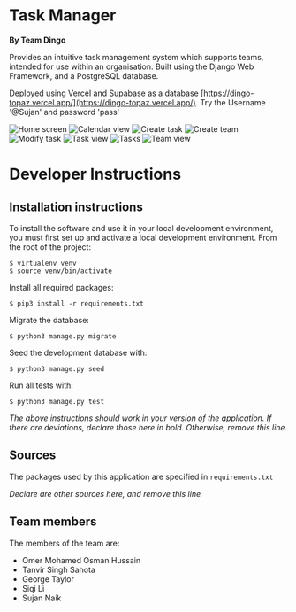 # Task Manager
**By Team Dingo**

Provides an intuitive task management system which supports teams, intended for use within an organisation.
Built using the Django Web Framework, and a PostgreSQL database.

Deployed using Vercel and Supabase as a database [https://dingo-topaz.vercel.app/](https://dingo-topaz.vercel.app/).
Try the Username '@Sujan' and password 'pass'

![Home screen](https://github.com/user-attachments/assets/63656ef1-9120-46bc-aafa-2f9d4c24d627)
![Calendar view](https://github.com/user-attachments/assets/6b723be9-77a0-4226-b9c2-3c06e8db6292)
![Create task](https://github.com/user-attachments/assets/4ebd2064-5481-46b0-ad9e-2f306786b9f2)
![Create team](https://github.com/user-attachments/assets/aae72303-2186-42ac-a715-83929d40ffbc)
![Modify task](https://github.com/user-attachments/assets/9370e3b1-902e-46cc-a219-ba5f1b0c9fba)
![Task view](https://github.com/user-attachments/assets/8727f725-0523-4b31-8e1a-746addb3b40d)
![Tasks](https://github.com/user-attachments/assets/7319cd10-5d29-4383-ada5-2a60e87dc3dd)
![Team view](https://github.com/user-attachments/assets/6432d5cf-b320-478b-bc52-8b1214b32d31)

# Developer Instructions
## Installation instructions
To install the software and use it in your local development environment, you must first set up and activate a local development environment.  From the root of the project:

```
$ virtualenv venv
$ source venv/bin/activate
```

Install all required packages:

```
$ pip3 install -r requirements.txt
```

Migrate the database:

```
$ python3 manage.py migrate
```

Seed the development database with:

```
$ python3 manage.py seed
```

Run all tests with:
```
$ python3 manage.py test
```

*The above instructions should work in your version of the application.  If there are deviations, declare those here in bold.  Otherwise, remove this line.*

## Sources
The packages used by this application are specified in `requirements.txt`

*Declare are other sources here, and remove this line*


## Team members
The members of the team are:
- Omer Mohamed Osman Hussain
- Tanvir Singh Sahota 
- George Taylor
- Siqi Li 
- Sujan Naik
